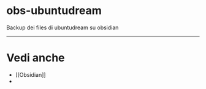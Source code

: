 # obs-ubuntudream
Backup dei files di ubuntudream su obsidian



---
# Vedi anche
- [[Obsidian]]
- 
